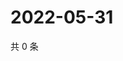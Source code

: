 # 2022-05-31

共 0 条

<!-- BEGIN WEIBO -->
<!-- 最后更新时间 Tue May 31 2022 21:39:08 GMT+0800 (China Standard Time) -->

<!-- END WEIBO -->
